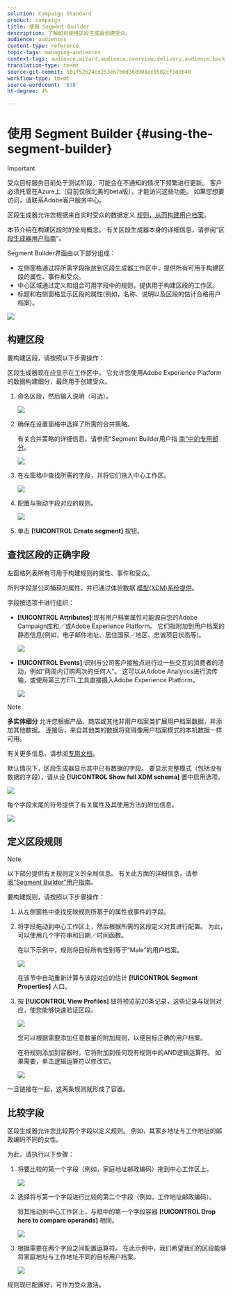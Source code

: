 ```yaml
---
solution: Campaign Standard
product: campaign
title: 使用 Segment Builder
description: 了解如何使用区段生成器创建受众。
audience: audiences
content-type: reference
topic-tags: managing-audiences
context-tags: audience,wizard;audience,overview;delivery,audience,back
translation-type: tm+mt
source-git-commit: 501f52624ce253eb7b0d36d908ac8502cf1d3b48
workflow-type: tm+mt
source-wordcount: '878'
ht-degree: 4%

---
```



# 使用 Segment Builder {#using-the-segment-builder}

>[!IMPORTANT]
>
>受众目标服务目前处于测试阶段，可能会在不通知的情况下频繁进行更新。 客户必须托管在Azure上（目前仅限北美的beta版），才能访问这些功能。 如果您想要访问，请联系Adobe客户服务中心。

区段生成器允许您根据来自实时受众的数据定义 [规则，从而构建用户档案](https://docs.adobe.com/content/help/zh-Hans/experience-platform/profile/home.html)。

本节介绍在构建区段时的全局概念。 有关区段生成器本身的详细信息，请参阅“区 [段生成器用户指南](https://docs.adobe.com/content/help/en/experience-platform/segmentation/ui/overview.html)”。

Segment Builder界面由以下部分组成：

* 左侧窗格通过将所需字段拖放到区段生成器工作区中，提供所有可用于构建区段的属性、事件和受众。
* 中心区域通过定义和组合可用字段中的规则，提供用于构建区段的工作区。
* 标题和右侧窗格显示区段的属性(例如，名称、说明以及区段的估计合格用户档案)。

![](assets/aep_audiences_interface.png)

## 构建区段

要构建区段，请按照以下步骤操作：

区段生成器现在应显示在工作区中。 它允许您使用Adobe Experience Platform的数据构建细分，最终用于创建受众。

1. 命名区段，然后输入说明（可选）。

   ![](assets/aep_audiences_creation_edit_name.png)

1. 确保在设置窗格中选择了所需的合并策略。

   有关合并策略的详细信息，请参阅“Segment Builder用户指 [南”中的专用部分](https://docs.adobe.com/content/help/en/experience-platform/segmentation/ui/overview.html)。

   ![](assets/aep_audiences_mergepolicy.png)

1. 在左窗格中查找所需的字段，并将它们拖入中心工作区。

   ![](assets/aep_audiences_dragfield.png)

1. 配置与拖动字段对应的规则。

   ![](assets/aep_audiences_configure_rules.png)

1. 单击 **[!UICONTROL Create segment]** 按钮。

## 查找区段的正确字段

左窗格列表所有可用于构建规则的属性、事件和受众。

所列字段是公司捕获的属性，并已通过体验数据 [模型(XDM)系统提供](https://docs.adobe.com/content/help/zh-Hans/experience-platform/xdm/home.html)。

字段按选项卡进行组织：

* **[!UICONTROL Attributes]**:现有用户档案属性可能源自您的Adobe Campaign库和／或Adobe Experience Platform。 它们指附加到用户档案的静态信息(例如，电子邮件地址、居住国家／地区、忠诚项目状态等)。

   ![](assets/aep_audiences_attributestab.png)

* **[!UICONTROL Events]**:识别与公司客户接触点进行过一些交互的消费者的活动，例如“两周内订购两次的任何人”。 这可以从Adobe Analytics进行流传输，或使用第三方ETL工具直接摄入Adobe Experience Platform。

   ![](assets/aep_audiences_eventstab.png)

>[!NOTE]
>
>**多实体细分** 允许您根据产品、商店或其他非用户档案类扩展用户档案数据，并添加其他数据。 连接后，来自其他类的数据将变得像用户档案模式的本机数据一样可用。
>
>有关更多信息，请参阅[专用文档](https://docs.adobe.com/content/help/en/experience-platform/segmentation/multi-entity-segmentation.html)。

默认情况下，区段生成器显示其中已有数据的字段。 要显示完整模式（包括没有数据的字段），请从设 **[!UICONTROL Show full XDM schema]** 置中启用选项。

![](assets/aep_audiences_populatedfields.png)

每个字段末尾的符号提供了有关属性及其使用方法的附加信息。

![](assets/aep_audiences_isymbol.png)

## 定义区段规则

>[!NOTE]
>
>以下部分提供有关规则定义的全局信息。 有关此方面的详细信息，请参 [阅“Segment Builder”用户指南](https://docs.adobe.com/content/help/en/experience-platform/segmentation/ui/overview.html)。

要构建规则，请按照以下步骤操作：

1. 从左侧窗格中查找反映规则所基于的属性或事件的字段。

1. 将字段拖动到中心工作区上，然后根据所需的区段定义对其进行配置。 为此，可以使用几个字符串和日期／时间函数。

   在以下示例中，规则将目标所有性别等于“Male”的用户档案。

   ![](assets/aep_audiences_malegender.png)

   在该节中自动重新计算与该段对应的估计 **[!UICONTROL Segment Properties]** 人口。

1. 按 **[!UICONTROL View Profiles]** 钮将预览前20条记录，这些记录与规则对应，使您能够快速验证区段。

   ![](assets/aep_audiences_samplepreview.png)

   您可以根据需要添加任意数量的附加规则，以便目标正确的用户档案。

   在将规则添加到容器时，它将附加到任何现有规则中的AND逻辑运算符。 如果需要，单击逻辑运算符以修改它。

   ![](assets/aep_audiences_andoperator.png)

一旦链接在一起，这两条规则就形成了容器。

## 比较字段

区段生成器允许您比较两个字段以定义规则。 例如，其家乡地址与工作地址的邮政编码不同的女性。

为此，请执行以下步骤：

1. 将要比较的第一个字段（例如，家庭地址邮政编码）拖到中心工作区上。

   ![](assets/aep_audiences_comparing_1.png)

1. 选择将与第一个字段进行比较的第二个字段（例如，工作地址邮政编码）。

   将其拖动到中心工作区上，与框中的第一个字段容器 **[!UICONTROL Drop here to compare operands]** 相同。

   ![](assets/aep_audiences_comparing_2.png)

1. 根据需要在两个字段之间配置运算符。 在此示例中，我们希望我们的区段能够将家庭地址与工作地址不同的目标用户档案。

   ![](assets/aep_audiences_comparing_3.png)

规则现已配置好，可作为受众激活。
